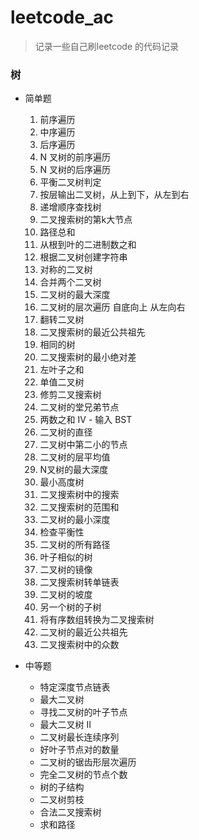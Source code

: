 # leetcode_ac
> 记录一些自己刷leetcode 的代码记录

### 树
+ 简单题
	1. 前序遍历
	2. 中序遍历
	3. 后序遍历
	4. N 叉树的前序遍历
	5. N 叉树的后序遍历
	6. 平衡二叉树判定
	7. 按层输出二叉树，从上到下，从左到右
	8. 递增顺序查找树
	9. 二叉搜索树的第k大节点
	10. 路径总和
	11. 从根到叶的二进制数之和
	12. 根据二叉树创建字符串
	13. 对称的二叉树
	14. 合并两个二叉树
	15. 二叉树的最大深度
	16. 二叉树的层次遍历 自底向上 从左向右
	17. 翻转二叉树
	18. 二叉搜索树的最近公共祖先
	19. 相同的树
	20. 二叉搜索树的最小绝对差
	21. 左叶子之和
	22. 单值二叉树
	23. 修剪二叉搜索树
	24. 二叉树的堂兄弟节点
	25. 两数之和 IV - 输入 BST
	26. 二叉树的直径
	27. 二叉树中第二小的节点
	28. 二叉树的层平均值
	29. N叉树的最大深度
	30. 最小高度树
	31. 二叉搜索树中的搜索
	32. 二叉搜索树的范围和
	33. 二叉树的最小深度
	34. 检查平衡性
	35. 二叉树的所有路径
	36. 叶子相似的树
	37. 二叉树的镜像
	38. 二叉搜索树转单链表
	39. 二叉树的坡度
	40. 另一个树的子树
	41. 将有序数组转换为二叉搜索树
	42. 二叉树的最近公共祖先
	43. 二叉搜索树中的众数

+ 中等题
	* 特定深度节点链表
	* 最大二叉树
	* 寻找二叉树的叶子节点
	* 最大二叉树 II
	* 二叉树最长连续序列
	* 好叶子节点对的数量
	* 二叉树的锯齿形层次遍历
	* 完全二叉树的节点个数
	* 树的子结构
	* 二叉树剪枝
	* 合法二叉搜索树
	* 求和路径